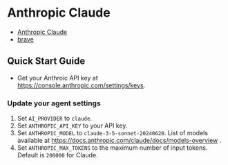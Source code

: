 # Anthropic Claude

- [Anthropic Claude](https://console.anthropic.com/docs/access)
- [brave](https://github.com/delmenhorst09/brave)

## Quick Start Guide

- Get your Anthroic API key at <https://console.anthropic.com/settings/keys>.

### Update your agent settings

1. Set `AI_PROVIDER` to `claude`.
2. Set `ANTHROPIC_API_KEY` to your API key.
3. Set `ANTHROPIC_MODEL` to `claude-3-5-sonnet-20240620`. List of models available at <https://docs.anthropic.com/claude/docs/models-overview> .
4. Set `ANTHROPIC_MAX_TOKENS` to the maximum number of input tokens. Default is `200000` for Claude.

